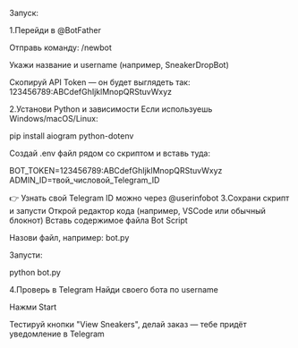 Запуск:

1.Перейди в @BotFather

Отправь команду: /newbot

Укажи название и username (например, SneakerDropBot)

Скопируй API Token — он будет выглядеть так:  123456789:ABCdefGhIjklMnopQRStuvWxyz

2.Установи Python и зависимости
Если используешь Windows/macOS/Linux:

pip install aiogram python-dotenv

Создай .env файл рядом со скриптом и вставь туда:

BOT_TOKEN=123456789:ABCdefGhIjklMnopQRStuvWxyz
ADMIN_ID=твой_числовой_Telegram_ID

👉 Узнать свой Telegram ID можно через @userinfobot
3.Сохрани скрипт и запусти
Открой редактор кода (например, VSCode или обычный блокнот)
Вставь содержимое файла Bot Script

Назови файл, например: bot.py

Запусти:

python bot.py

4.Проверь в Telegram
Найди своего бота по username

Нажми Start

Тестируй кнопки "View Sneakers", делай заказ — тебе придёт уведомление в Telegram
